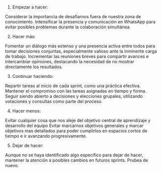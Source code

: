 1. Empezar a hacer:

Considerar la importancia de desafiarnos fuera de nuestra zona de conocimiento.
Intensificar la presencia y comunicación en WhatsApp para evitar posibles problemas durante la colaboración simultánea.


2. Hacer más:

Fomentar un diálogo más extenso y una presencia activa entre todos para tomar decisiones conjuntas, especialmente valioso ante la inminente carga de trabajo.
Incrementar las reuniones breves para compartir avances e intercambiar opiniones, destacando la necesidad de no mostrar directamente los resultados.


3. Continuar haciendo:

Repartir tareas al inicio de cada sprint, como una práctica efectiva.
Mantener el compromiso con las tareas asignadas en tiempo y forma.
Seguir siendo abierto a decisiones y elecciones grupales, utilizando votaciones y consultas como parte del proceso.


4. Hacer menos:

Evitar cualquier cosa que nos aleje del objetivo central de aprendizaje y desarrollo del equipo 
Evitar marcarnos objetivos generales y marcar objetivos mas detallados para poder cumplirlos en espacios cortos de tiempo e ir avanzando progresivamente.


5. Dejar de hacer:

Aunque no se haya identificado algo específico para dejar de hacer, mantener la atención a posibles cambios en futuros sprints. Prubea de nuevo.
